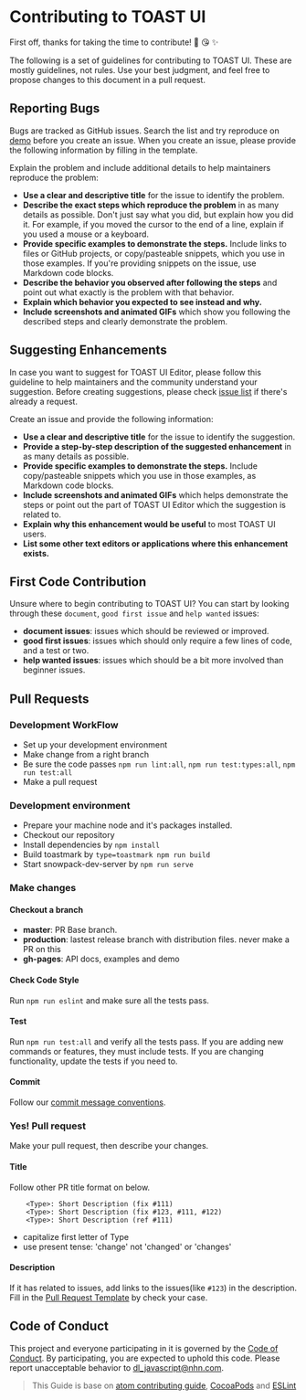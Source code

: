 # Contributing to TOAST UI

First off, thanks for taking the time to contribute! 🎉 😘 ✨

The following is a set of guidelines for contributing to TOAST UI. These are mostly guidelines, not rules. Use your best judgment, and feel free to propose changes to this document in a pull request.

## Reporting Bugs
Bugs are tracked as GitHub issues. Search the list and try reproduce on [demo][demo] before you create an issue. When you create an issue, please provide the following information by filling in the template.

Explain the problem and include additional details to help maintainers reproduce the problem:

* **Use a clear and descriptive title** for the issue to identify the problem.
* **Describe the exact steps which reproduce the problem** in as many details as possible. Don't just say what you did, but explain how you did it. For example, if you moved the cursor to the end of a line, explain if you used a mouse or a keyboard.
* **Provide specific examples to demonstrate the steps.** Include links to files or GitHub projects, or copy/pasteable snippets, which you use in those examples. If you're providing snippets on the issue, use Markdown code blocks.
* **Describe the behavior you observed after following the steps** and point out what exactly is the problem with that behavior.
* **Explain which behavior you expected to see instead and why.**
* **Include screenshots and animated GIFs** which show you following the described steps and clearly demonstrate the problem.

## Suggesting Enhancements
In case you want to suggest for TOAST UI Editor, please follow this guideline to help maintainers and the community understand your suggestion.
Before creating suggestions, please check [issue list](https://github.com/nhn/tui.editor/labels/feature) if there's already a request.

Create an issue and provide the following information:

* **Use a clear and descriptive title** for the issue to identify the suggestion.
* **Provide a step-by-step description of the suggested enhancement** in as many details as possible.
* **Provide specific examples to demonstrate the steps.** Include copy/pasteable snippets which you use in those examples, as Markdown code blocks.
* **Include screenshots and animated GIFs** which helps demonstrate the steps or point out the part of TOAST UI Editor which the suggestion is related to.
* **Explain why this enhancement would be useful** to most TOAST UI users.
* **List some other text editors or applications where this enhancement exists.**

## First Code Contribution

Unsure where to begin contributing to TOAST UI? You can start by looking through these `document`, `good first issue` and `help wanted` issues:

* **document issues**: issues which should be reviewed or improved.
* **good first issues**: issues which should only require a few lines of code, and a test or two.
* **help wanted issues**: issues which should be a bit more involved than beginner issues.

## Pull Requests

### Development WorkFlow
- Set up your development environment
- Make change from a right branch
- Be sure the code passes `npm run lint:all`, `npm run test:types:all`, `npm run test:all`
- Make a pull request

### Development environment
- Prepare your machine node and it's packages installed.
- Checkout our repository
- Install dependencies by `npm install`
- Build toastmark by `type=toastmark npm run build`
- Start snowpack-dev-server by `npm run serve`

### Make changes
#### Checkout a branch
- **master**: PR Base branch.
- **production**: lastest release branch with distribution files. never make a PR on this
- **gh-pages**: API docs, examples and demo

#### Check Code Style
Run `npm run eslint` and make sure all the tests pass.

#### Test
Run `npm run test:all` and verify all the tests pass.
If you are adding new commands or features, they must include tests.
If you are changing functionality, update the tests if you need to.

#### Commit
Follow our [commit message conventions](./docs/COMMIT_MESSAGE_CONVENTION.md).

### Yes! Pull request
Make your pull request, then describe your changes.
#### Title
Follow other PR title format on below.
```
    <Type>: Short Description (fix #111)
    <Type>: Short Description (fix #123, #111, #122)
    <Type>: Short Description (ref #111)
```
* capitalize first letter of Type
* use present tense: 'change' not 'changed' or 'changes'

#### Description
If it has related to issues, add links to the issues(like `#123`) in the description.
Fill in the [Pull Request Template](./docs/PULL_REQUEST_TEMPLATE.md) by check your case.

## Code of Conduct
This project and everyone participating in it is governed by the [Code of Conduct](CODE_OF_CONDUCT.md). By participating, you are expected to uphold this code. Please report unacceptable behavior to dl_javascript@nhn.com.

> This Guide is base on [atom contributing guide](https://github.com/atom/atom/blob/master/CONTRIBUTING.md), [CocoaPods](http://guides.cocoapods.org/contributing/contribute-to-cocoapods.html) and [ESLint](http://eslint.org/docs/developer-guide/contributing/pull-requests)

[demo]:https://nhn.github.io/tui.editor/
